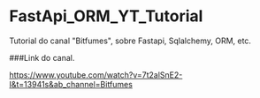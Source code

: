 # FastApi_ORM_YT_Tutorial
Tutorial do canal "Bitfumes", sobre Fastapi, Sqlalchemy, ORM, etc.


###Link do canal.

https://www.youtube.com/watch?v=7t2alSnE2-I&t=13941s&ab_channel=Bitfumes
